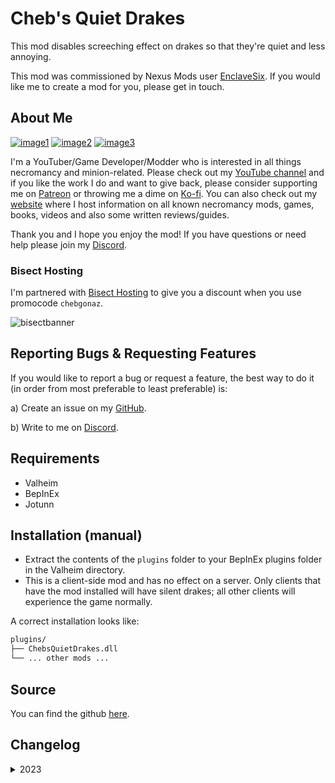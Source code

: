 # Cheb's Quiet Drakes

This mod disables screeching effect on drakes so that they're quiet and less annoying.

This mod was commissioned by Nexus Mods user [EnclaveSix](https://forums.nexusmods.com/index.php?/user/78133863-enclavesix/). If you would like me to create a mod for you, please get in touch.

## About Me

[![image1](https://imgur.com/Fahi6sP.png)](https://chebgonaz.pythonanywhere.com)
[![image2](https://imgur.com/X18OyQs.png)](https://ko-fi.com/chebgonaz)
[![image3](https://imgur.com/4e64jQ8.png)](https://www.patreon.com/chebgonaz?fan_landing=true)

I'm a YouTuber/Game Developer/Modder who is interested in all things necromancy and minion-related. Please check out my [YouTube channel](https://www.youtube.com/channel/UCPlZ1XnekiJxKymXbXyvkCg) and if you like the work I do and want to give back, please consider supporting me on [Patreon](https://www.patreon.com/chebgonaz?fan_landing=true) or throwing me a dime on [Ko-fi](https://ko-fi.com/chebgonaz). You can also check out my [website](https://chebgonaz.pythonanywhere.com) where I host information on all known necromancy mods, games, books, videos and also some written reviews/guides.

Thank you and I hope you enjoy the mod! If you have questions or need help please join my [Discord](https://discord.com/invite/EB96ASQ).

### Bisect Hosting

I'm partnered with [Bisect Hosting](https://bisecthosting.com/chebgonaz) to give you a discount when you use promocode `chebgonaz`.

![bisectbanner](https://www.bisecthosting.com/partners/custom-banners/b2629ae1-293a-4094-9d2d-002d14529a82.webp)

## Reporting Bugs & Requesting Features

If you would like to report a bug or request a feature, the best way to do it (in order from most preferable to least preferable) is:

a) Create an issue on my [GitHub](https://github.com/jpw1991/valheim-quiet-drakes).

b) Write to me on [Discord](https://discord.com/invite/EB96ASQ).

## Requirements

- Valheim
- BepInEx
- Jotunn

## Installation (manual)

- Extract the contents of the `plugins` folder to your BepInEx plugins folder in the Valheim directory.
- This is a client-side mod and has no effect on a server. Only clients that have the mod installed will have silent drakes; all other clients will experience the game normally.

A correct installation looks like:

```sh
plugins/
├── ChebsQuietDrakes.dll
└── ... other mods ...
```

## Source

You can find the github [here](https://github.com/jpw1991/valheim-quiet-drakes).

## Changelog

<details>
<summary>2023</summary>

 Date | Version | Notes 
--- | --- | ---
06/10/2023 | 1.2.0 | update of packages and recompile for hildr's request
23/08/2023 | 1.1.0 | update for new valheim patch
21/08/2023 | 1.0.0 | Release

</details>

